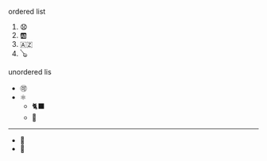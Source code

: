 ordered list
1.  😧
2.  🆎
  1. 🇦🇿
  2. 🪕

unordered lis
* 🉑
* ⚛️
  * 🐈‍⬛
  * 🧮 
 ----------------
 - 🥉
 - 🥈
